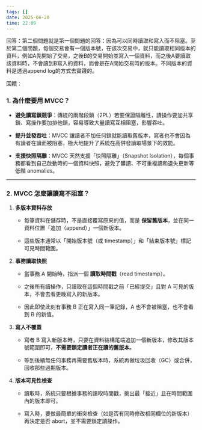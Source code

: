 ```yaml
---
tags: []
date: 2025-06-20
time: 22:09
---
```

回答：第二個問題就是第一個問題的回答：因為可以同時讀取和寫入而不阻塞。至於第二個問題，每個交易會有一個版本號，在該次交易中，就只能讀取相同版本的資料，例如A先開始了交易，之後B的交易開始並寫入一個資料，而之後A要讀取該資料時，不會讀到B寫入的資料，而會是在A開始交易時的版本。不同版本的資料是透過append log的方式去實踐的。

回饋：
### **1. 為什麼要用 MVCC？**

- **避免讀寫鎖競爭**：傳統的兩階段鎖（2PL）若要保證隔離性，讀操作要加共享鎖、寫操作要加排他鎖，容易導致大量讀寫互相阻塞，影響吞吐。
    
- **提升並發吞吐**：MVCC 讓讀者不加任何鎖就能讀取舊版本，寫者也不會因為有讀者在讀而被阻塞，極大地提升了系統在高併發讀取場景下的效能。
    
- **支援快照隔離**：MVCC 天然支援「快照隔離」（Snapshot Isolation），每個事務都看到自己啟動時的一個資料快照，避免了髒讀、不可重複讀和遺失更新等低階 anomalies。
    

---

### **2. MVCC 怎麼讓讀寫不阻塞？**

1. **多版本資料存放**
    
    - 每筆資料在儲存時，不是直接覆寫原來的值，而是 **保留舊版本**，並在同一資料位置「追加（append）」一個新版本。
        
    - 這些版本通常以「開始版本號（或 timestamp）」和「結束版本號」標記可見時間範圍。
        
    
2. **事務讀取快照**
    
    - 當事務 A 開始時，指派一個 **讀取時間戳**（read timestamp）。
        
    - 之後所有讀操作，只讀取在這個時間戳之前「已經提交」且對 A 可見的版本，不會去看更晚寫入的新版本。
        
    - 因此即使此刻有事務 B 正在寫入同一筆記錄，A 也不會被阻塞，也不會看到 B 的新值。
        
    
3. **寫入不覆蓋**
    
    - 寫者 B 寫入新版本時，只要在資料結構尾端追加一個新版本，修改其版本號範圍即可，**不需要鎖定讀者正在讀的舊版本**。
        
    - 等到後續無任何事務再需要舊版本時，系統再做垃圾回收（GC）或合併，回收那些過期版本。
        
    
4. **版本可見性檢查**
    
    - 讀取時，系統只要根據事務的讀取時間戳，挑出最「接近」且在時間範圍內的版本即可。
        
    - 寫入時，要做最簡單的衝突檢查（如是否有同時修改相同欄位的新版本）再決定是否 abort，並不需要鎖定讀操作。